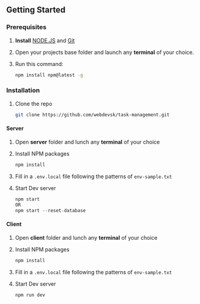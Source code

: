 <!-- GETTING STARTED -->

## Getting Started

### Prerequisites

1. **Install** [NODE.JS](https://nodejs.org/en/download) and [Git](https://git-scm.com/downloads)

1. Open your projects base folder and launch any **terminal** of your choice.
1. Run this command:

   ```sh
   npm install npm@latest -g
   ```

### Installation

<!-- 1. Get a free API Key at [https://example.com](https://example.com) -->

1. Clone the repo

   ```sh
   git clone https://github.com/webdevsk/task-management.git
   ```

#### Server

1. Open **server** folder and lunch any **terminal** of your choice

1. Install NPM packages

   ```sh
   npm install
   ```

1. Fill in a `.env.local` file following the patterns of `env-sample.txt`

1. Start Dev server

   ```js
   npm start
   OR
   npm start --reset-database
   ```

#### Client

1. Open **client** folder and lunch any **terminal** of your choice

1. Install NPM packages

   ```sh
   npm install
   ```

1. Fill in a `.env.local` file following the patterns of `env-sample.txt`

1. Start Dev server

   ```js
   npm run dev
   ```
